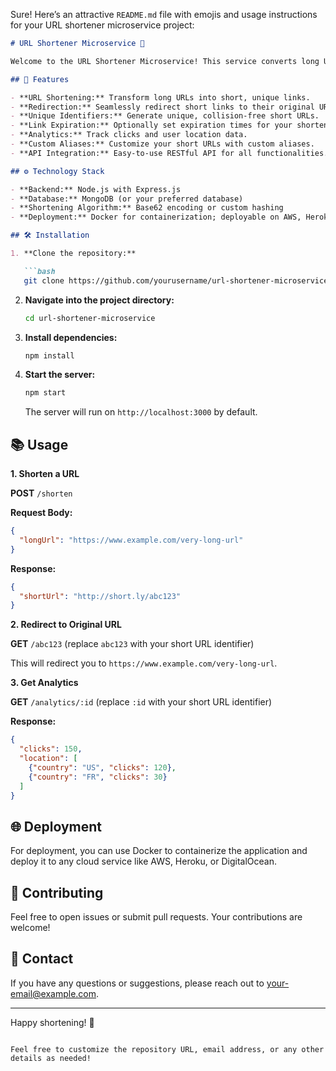 Sure! Here’s an attractive `README.md` file with emojis and usage instructions for your URL shortener microservice project:

```markdown
# URL Shortener Microservice 🚀

Welcome to the URL Shortener Microservice! This service converts long URLs into shorter, more manageable links. Perfect for simplifying link sharing and tracking URL usage.

## 🌟 Features

- **URL Shortening:** Transform long URLs into short, unique links.
- **Redirection:** Seamlessly redirect short links to their original URLs.
- **Unique Identifiers:** Generate unique, collision-free short URLs.
- **Link Expiration:** Optionally set expiration times for your shortened links.
- **Analytics:** Track clicks and user location data.
- **Custom Aliases:** Customize your short URLs with custom aliases.
- **API Integration:** Easy-to-use RESTful API for all functionalities.

## ⚙️ Technology Stack

- **Backend:** Node.js with Express.js
- **Database:** MongoDB (or your preferred database)
- **Shortening Algorithm:** Base62 encoding or custom hashing
- **Deployment:** Docker for containerization; deployable on AWS, Heroku, etc.

## 🛠️ Installation

1. **Clone the repository:**

   ```bash
   git clone https://github.com/yourusername/url-shortener-microservice.git
   ```

2. **Navigate into the project directory:**

   ```bash
   cd url-shortener-microservice
   ```

3. **Install dependencies:**

   ```bash
   npm install
   ```

4. **Start the server:**

   ```bash
   npm start
   ```

   The server will run on `http://localhost:3000` by default.

## 📚 Usage

**1. Shorten a URL**

   **POST** `/shorten`

   **Request Body:**
   ```json
   {
     "longUrl": "https://www.example.com/very-long-url"
   }
   ```

   **Response:**
   ```json
   {
     "shortUrl": "http://short.ly/abc123"
   }
   ```

**2. Redirect to Original URL**

   **GET** `/abc123` (replace `abc123` with your short URL identifier)

   This will redirect you to `https://www.example.com/very-long-url`.

**3. Get Analytics**

   **GET** `/analytics/:id` (replace `:id` with your short URL identifier)

   **Response:**
   ```json
   {
     "clicks": 150,
     "location": [
       {"country": "US", "clicks": 120},
       {"country": "FR", "clicks": 30}
     ]
   }
   ```

## 🌐 Deployment

For deployment, you can use Docker to containerize the application and deploy it to any cloud service like AWS, Heroku, or DigitalOcean.

## 🤝 Contributing

Feel free to open issues or submit pull requests. Your contributions are welcome!

## 📧 Contact

If you have any questions or suggestions, please reach out to [your-email@example.com](mailto:your-email@example.com).

---

Happy shortening! 🎉

```

Feel free to customize the repository URL, email address, or any other details as needed!
